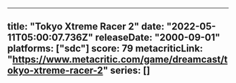 
---
title: "Tokyo Xtreme Racer 2"
date: "2022-05-11T05:00:07.736Z"
releaseDate: "2000-09-01"
platforms: ["sdc"]
score: 79
metacriticLink: "https://www.metacritic.com/game/dreamcast/tokyo-xtreme-racer-2"
series: []
---
